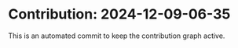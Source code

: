# Contribution: 2024-12-09-06-35
This is an automated commit to keep the contribution graph active.
